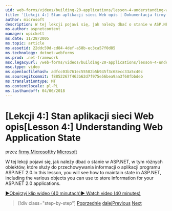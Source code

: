 ```yaml
---
uid: web-forms/videos/building-20-applications/lesson-4-understanding-web-application-state
title: '[Lekcji 4:] Stan aplikacji sieci Web opis | Dokumentacja firmy Microsoft'
author: microsoft
description: W tej lekcji pojawi się, jak należy dbać o stanie w ASP.NET, w tym różnych obiektów, którego można użyć w celu przechowywania informacji o aplikacji programu ASP.NET 2.0...
ms.author: aspnetcontent
manager: wpickett
ms.date: 11/28/2005
ms.topic: article
ms.assetid: 22ddc59d-cd84-4def-a58b-ec3ca57f0d85
ms.technology: dotnet-webforms
ms.prod: .net-framework
msc.legacyurl: /web-forms/videos/building-20-applications/lesson-4-understanding-web-application-state
msc.type: video
ms.openlocfilehash: adfcc03b761ec55502b5b945f3c68ecc33a5c40c
ms.sourcegitcommit: f8852267f463b62d7f975e56bea9aa3f68fbbdeb
ms.translationtype: MT
ms.contentlocale: pl-PL
ms.lasthandoff: 04/06/2018
---
```

<a name="lesson-4-understanding-web-application-state"></a><span data-ttu-id="08e9a-103">[Lekcji 4:] Stan aplikacji sieci Web opis</span><span class="sxs-lookup"><span data-stu-id="08e9a-103">[Lesson 4:] Understanding Web Application State</span></span>
====================
<span data-ttu-id="08e9a-104">przez [firmy Microsoft](https://github.com/microsoft)</span><span class="sxs-lookup"><span data-stu-id="08e9a-104">by [Microsoft](https://github.com/microsoft)</span></span>

<span data-ttu-id="08e9a-105">W tej lekcji pojawi się, jak należy dbać o stanie w ASP.NET, w tym różnych obiektów, które służy do przechowywania informacji o aplikacji programu ASP.NET 2.0.</span><span class="sxs-lookup"><span data-stu-id="08e9a-105">In this lesson, you will see how to maintain state in ASP.NET, including the various objects you can use to store information for your ASP.NET 2.0 applications.</span></span>

[<span data-ttu-id="08e9a-106">&#9654;Obejrzyj klip wideo (40 minutach)</span><span class="sxs-lookup"><span data-stu-id="08e9a-106">&#9654; Watch video (40 minutes)</span></span>](https://channel9.msdn.com/Blogs/ASP-NET-Site-Videos/lesson-4-understanding-web-application-state)

> [!div class="step-by-step"]
> <span data-ttu-id="08e9a-107">[Poprzednie](lesson-3-understanding-more-about-events-and-postback.md)
> [dalej](lesson-5-debugging-and-tracing-your-website.md)</span><span class="sxs-lookup"><span data-stu-id="08e9a-107">[Previous](lesson-3-understanding-more-about-events-and-postback.md)
[Next](lesson-5-debugging-and-tracing-your-website.md)</span></span>
